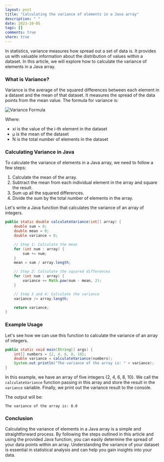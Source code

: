```yaml
---
layout: post
title: "Calculating the variance of elements in a Java array"
description: " "
date: 2023-10-05
tags: []
comments: true
share: true
---
```


In statistics, variance measures how spread out a set of data is. It provides us with valuable information about the distribution of values within a dataset. In this article, we will explore how to calculate the variance of elements in a Java array.

### What is Variance?

Variance is the average of the squared differences between each element in a dataset and the mean of that dataset. It measures the spread of the data points from the mean value. The formula for variance is:

![Variance Formula](https://www.gstatic.com/education/formulas2/355397047/en/variance.png)

Where:
- xi is the value of the i-th element in the dataset
- μ is the mean of the dataset
- N is the total number of elements in the dataset

### Calculating Variance in Java

To calculate the variance of elements in a Java array, we need to follow a few steps:

1. Calculate the mean of the array.
2. Subtract the mean from each individual element in the array and square the result.
3. Sum up all the squared differences.
4. Divide the sum by the total number of elements in the array.

Let's write a Java function that calculates the variance of an array of integers.

```java
public static double calculateVariance(int[] array) {
    double sum = 0;
    double mean = 0;
    double variance = 0;

    // Step 1: Calculate the mean
    for (int num : array) {
        sum += num;
    }
    mean = sum / array.length;

    // Step 2: Calculate the squared differences
    for (int num : array) {
        variance += Math.pow(num - mean, 2);
    }

    // Step 3 and 4: Calculate the variance
    variance /= array.length;

    return variance;
}
```

### Example Usage

Let's see how we can use this function to calculate the variance of an array of integers.

```java
public static void main(String[] args) {
    int[] numbers = {2, 4, 6, 8, 10};
    double variance = calculateVariance(numbers);
    System.out.println("The variance of the array is: " + variance);
}
```

In this example, we have an array of five integers {2, 4, 6, 8, 10}. We call the `calculateVariance` function passing in this array and store the result in the `variance` variable. Finally, we print out the variance result to the console.

The output will be:

```
The variance of the array is: 8.0
```

### Conclusion

Calculating the variance of elements in a Java array is a simple and straightforward process. By following the steps outlined in this article and using the provided Java function, you can easily determine the spread of your data points within an array. Understanding the variance of your dataset is essential in statistical analysis and can help you gain insights into your data.